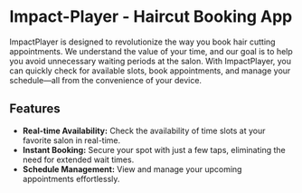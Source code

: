 # Impact-Player - Haircut Booking App
ImpactPlayer is designed to revolutionize the way you book hair cutting appointments. We understand the value of your time, and our goal is to help you avoid unnecessary waiting periods at the salon. With ImpactPlayer, you can quickly check for available slots, book appointments, and manage your schedule—all from the convenience of your device.

## Features

- **Real-time Availability:** Check the availability of time slots at your favorite salon in real-time.
- **Instant Booking:** Secure your spot with just a few taps, eliminating the need for extended wait times.
- **Schedule Management:** View and manage your upcoming appointments effortlessly.
